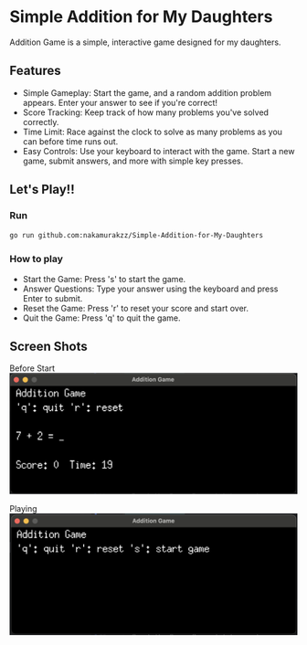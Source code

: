 # Simple Addition for My Daughters

Addition Game is a simple, interactive game designed for my daughters.

## Features

- Simple Gameplay: Start the game, and a random addition problem appears. Enter your answer to see if you're correct!
- Score Tracking: Keep track of how many problems you've solved correctly. 
- Time Limit: Race against the clock to solve as many problems as you can before time runs out. 
- Easy Controls: Use your keyboard to interact with the game. Start a new game, submit answers, and more with simple key presses.

## Let's Play!!
### Run
```bash
go run github.com:nakamurakzz/Simple-Addition-for-My-Daughters
```

### How to play
- Start the Game: Press 's' to start the game. 
- Answer Questions: Type your answer using the keyboard and press Enter to submit. 
- Reset the Game: Press 'r' to reset your score and start over. 
- Quit the Game: Press 'q' to quit the game.

## Screen Shots
Before Start
![Before](./img/Before.png)

Playing
![Playing](./img/Playing.png)

